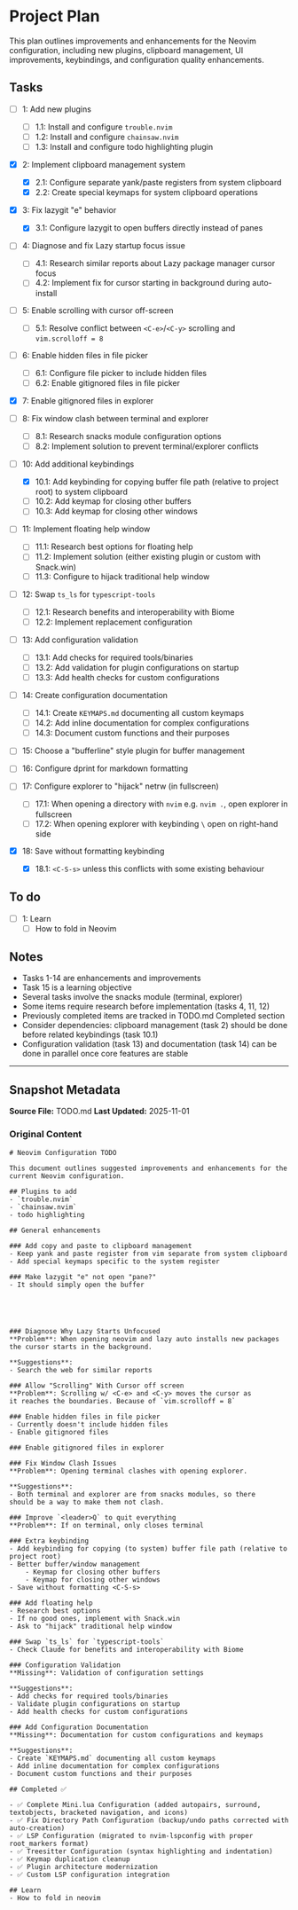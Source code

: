 # Project Plan

This plan outlines improvements and enhancements for the Neovim configuration,
including new plugins, clipboard management, UI improvements, keybindings, and
configuration quality enhancements.

## Tasks

- [ ] 1: Add new plugins
  - [ ] 1.1: Install and configure `trouble.nvim`
  - [ ] 1.2: Install and configure `chainsaw.nvim`
  - [ ] 1.3: Install and configure todo highlighting plugin

- [x] 2: Implement clipboard management system
  - [x] 2.1: Configure separate yank/paste registers from system clipboard
  - [x] 2.2: Create special keymaps for system clipboard operations

- [x] 3: Fix lazygit "e" behavior
  - [x] 3.1: Configure lazygit to open buffers directly instead of panes

- [ ] 4: Diagnose and fix Lazy startup focus issue
  - [ ] 4.1: Research similar reports about Lazy package manager cursor focus
  - [ ] 4.2: Implement fix for cursor starting in background during auto-install

- [ ] 5: Enable scrolling with cursor off-screen
  - [ ] 5.1: Resolve conflict between `<C-e>`/`<C-y>` scrolling and
        `vim.scrolloff = 8`

- [ ] 6: Enable hidden files in file picker
  - [ ] 6.1: Configure file picker to include hidden files
  - [ ] 6.2: Enable gitignored files in file picker

- [x] 7: Enable gitignored files in explorer

- [ ] 8: Fix window clash between terminal and explorer
  - [ ] 8.1: Research snacks module configuration options
  - [ ] 8.2: Implement solution to prevent terminal/explorer conflicts

- [ ] 10: Add additional keybindings
  - [x] 10.1: Add keybinding for copying buffer file path (relative to project
        root) to system clipboard
  - [ ] 10.2: Add keymap for closing other buffers
  - [ ] 10.3: Add keymap for closing other windows

- [ ] 11: Implement floating help window
  - [ ] 11.1: Research best options for floating help
  - [ ] 11.2: Implement solution (either existing plugin or custom with
        Snack.win)
  - [ ] 11.3: Configure to hijack traditional help window

- [ ] 12: Swap `ts_ls` for `typescript-tools`
  - [ ] 12.1: Research benefits and interoperability with Biome
  - [ ] 12.2: Implement replacement configuration

- [ ] 13: Add configuration validation
  - [ ] 13.1: Add checks for required tools/binaries
  - [ ] 13.2: Add validation for plugin configurations on startup
  - [ ] 13.3: Add health checks for custom configurations

- [ ] 14: Create configuration documentation
  - [ ] 14.1: Create `KEYMAPS.md` documenting all custom keymaps
  - [ ] 14.2: Add inline documentation for complex configurations
  - [ ] 14.3: Document custom functions and their purposes

- [ ] 15: Choose a "bufferline" style plugin for buffer management

- [ ] 16: Configure dprint for markdown formatting

- [ ] 17: Configure explorer to "hijack" netrw (in fullscreen)
  - [ ] 17.1: When opening a directory with `nvim` e.g. `nvim .`, open explorer
        in fullscreen
  - [ ] 17.2: When opening explorer with keybinding `\` open on right-hand side

- [x] 18: Save without formatting keybinding
  - [x] 18.1: `<C-S-s>` unless this conflicts with some existing behaviour

## To do

- [ ] 1: Learn
  - [ ] How to fold in Neovim

## Notes

- Tasks 1-14 are enhancements and improvements
- Task 15 is a learning objective
- Several tasks involve the snacks module (terminal, explorer)
- Some items require research before implementation (tasks 4, 11, 12)
- Previously completed items are tracked in TODO.md Completed section
- Consider dependencies: clipboard management (task 2) should be done before
  related keybindings (task 10.1)
- Configuration validation (task 13) and documentation (task 14) can be done in
  parallel once core features are stable

---

<!-- SNAPSHOT: DO NOT EDIT BELOW THIS LINE -->

## Snapshot Metadata

**Source File:** TODO.md **Last Updated:** 2025-11-01

### Original Content

```
# Neovim Configuration TODO

This document outlines suggested improvements and enhancements for the current Neovim configuration.

## Plugins to add
- `trouble.nvim`
- `chainsaw.nvim`
- todo highlighting

## General enhancements

### Add copy and paste to clipboard management
- Keep yank and paste register from vim separate from system clipboard
- Add special keymaps specific to the system register

### Make lazygit "e" not open "pane?"
- It should simply open the buffer





### Diagnose Why Lazy Starts Unfocused
**Problem**: When opening neovim and lazy auto installs new packages
the cursor starts in the background.

**Suggestions**:
- Search the web for similar reports

### Allow "Scrolling" With Cursor off screen
**Problem**: Scrolling w/ <C-e> and <C-y> moves the cursor as
it reaches the boundaries. Because of `vim.scrolloff = 8`

### Enable hidden files in file picker
- Currently doesn't include hidden files
- Enable gitignored files

### Enable gitignored files in explorer

### Fix Window Clash Issues
**Problem**: Opening terminal clashes with opening explorer.

**Suggestions**:
- Both terminal and explorer are from snacks modules, so there
should be a way to make them not clash.

### Improve `<leader>Q` to quit everything
**Problem**: If on terminal, only closes terminal

### Extra keybinding
- Add keybinding for copying (to system) buffer file path (relative to project root)
- Better buffer/window management
    - Keymap for closing other buffers
    - Keymap for closing other windows
- Save without formatting <C-S-s>

### Add floating help
- Research best options
- If no good ones, implement with Snack.win
- Ask to "hijack" traditional help window

### Swap `ts_ls` for `typescript-tools`
- Check Claude for benefits and interoperability with Biome

### Configuration Validation
**Missing**: Validation of configuration settings

**Suggestions**:
- Add checks for required tools/binaries
- Validate plugin configurations on startup
- Add health checks for custom configurations

### Add Configuration Documentation
**Missing**: Documentation for custom configurations and keymaps

**Suggestions**:
- Create `KEYMAPS.md` documenting all custom keymaps
- Add inline documentation for complex configurations
- Document custom functions and their purposes

## Completed ✅

- ✅ Complete Mini.lua Configuration (added autopairs, surround, textobjects, bracketed navigation, and icons)
- ✅ Fix Directory Path Configuration (backup/undo paths corrected with auto-creation)
- ✅ LSP Configuration (migrated to nvim-lspconfig with proper root_markers format)
- ✅ Treesitter Configuration (syntax highlighting and indentation)
- ✅ Keymap duplication cleanup
- ✅ Plugin architecture modernization
- ✅ Custom LSP configuration integration

## Learn
- How to fold in neovim
```
